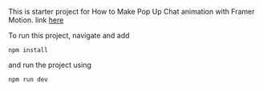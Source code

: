This is starter project for How to Make Pop Up Chat animation with Framer Motion. link [here](https://medium.com/@hilmyveradin/how-to-make-pop-up-chat-animation-with-framer-motion-60e2bbd5ba00)

To run this project, navigate and add

```npm install```

and run the project using

```npm run dev```